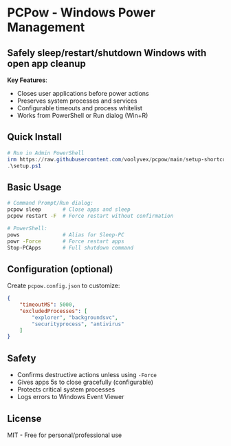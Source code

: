 # PCPow - Windows Power Management

## Safely sleep/restart/shutdown Windows with open app cleanup

**Key Features**:
- Closes user applications before power actions
- Preserves system processes and services
- Configurable timeouts and process whitelist
- Works from PowerShell or Run dialog (Win+R)

## Quick Install
```powershell
# Run in Admin PowerShell
irm https://raw.githubusercontent.com/voolyvex/pcpow/main/setup-shortcuts.ps1 -OutFile setup.ps1
.\setup.ps1
```

## Basic Usage
```bash
# Command Prompt/Run dialog:
pcpow sleep       # Close apps and sleep
pcpow restart -F  # Force restart without confirmation

# PowerShell:
pows              # Alias for Sleep-PC
powr -Force       # Force restart apps
Stop-PCApps       # Full shutdown command
```

## Configuration (optional)
Create `pcpow.config.json` to customize:
```json
{
    "timeoutMS": 5000,
    "excludedProcesses": [
        "explorer", "backgroundsvc",
        "securityprocess", "antivirus"
    ]
}
```

## Safety
- Confirms destructive actions unless using `-Force`
- Gives apps 5s to close gracefully (configurable)
- Protects critical system processes
- Logs errors to Windows Event Viewer

## License
MIT - Free for personal/professional use 